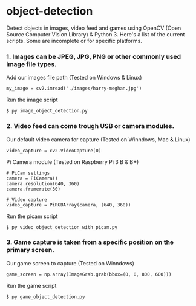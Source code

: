 # object-detection

Detect objects in images, video feed and games using OpenCV (Open Source Computer Vision Library) & Python 3. Here's a list of the current scripts. Some are incomplete or for specific platforms.

### 1. Images can be JPEG, JPG, PNG or other commonly used image file types.

Add our images file path (Tested on Windows & Linux)
```
my_image = cv2.imread('./images/harry-meghan.jpg')
```
Run the image script 

```
$ py image_object_detection.py
```
### 2. Video feed can come trough USB or camera modules. 

Our default video camera for capture (Tested on Winndows, Mac & Linux)
```
video_capture = cv2.VideoCapture(0)
```
Pi Camera module (Tested on Raspberry Pi 3 B & B+)
```
# PiCam settings
camera = PiCamera()
camera.resolution(640, 360)
camera.framerate(30)

# Video capture
video_capture = PiRGBArray(camera, (640, 360))
```
Run the picam script 

```
$ py video_object_detection_with_picam.py
```

### 3. Game capture is taken from a specific position on the primary screen.

Our game screen to capture (Tested on Winndows)
```
game_screen = np.array(ImageGrab.grab(bbox=(0, 0, 800, 600)))
```
Run the game script 

```
$ py game_object_detection.py
```
